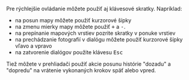 Pre rýchlejšie ovládanie môžete použiť aj klávesové skratky. Napríklad:

* na posun mapy môžete použiť kurzorové šípky
* na zmenu mierky mapy môžete použiť <kbd>+</kbd> a <kbd>-</kbd>.
* na prepínanie mapových vrstiev pozrite skratky v ponuke vrstiev
* na prechádzanie fotografií v dialógu môžete použiť kurzorové šípky vľavo a vpravo
* na zatvorenie dialógov použite klávesu <kbd>Esc</kbd>

Tiež môžete v prehliadači použiť akcie posunu histórie "dozadu" a "dopredu" na vrátenie vykonaných krokov späť alebo vpred.
